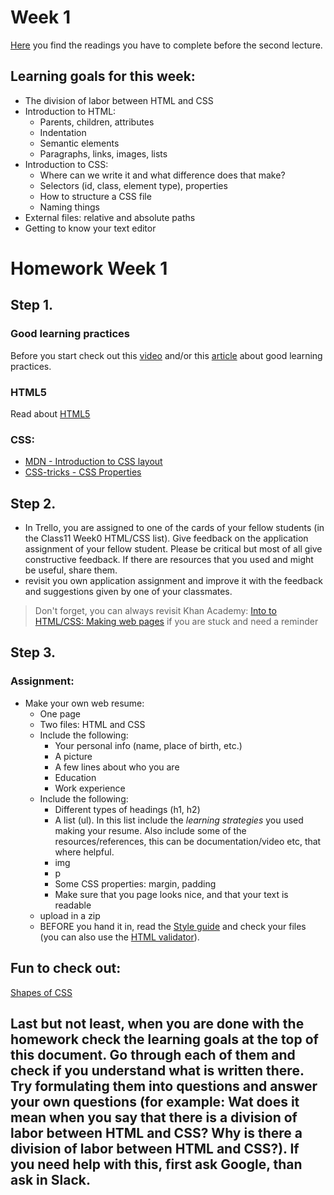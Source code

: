 # Week 1

[Here](https://github.com/HackYourFuture/HTML-CSS/blob/master/Week1/README.md) you find the readings you have to complete before the second lecture.

## Learning goals for this week:
 * The division of labor between HTML and CSS
 * Introduction to HTML:
    * Parents, children, attributes
    * Indentation
    * Semantic elements
    * Paragraphs, links, images, lists
 * Introduction to CSS:
    * Where can we write it and what difference does that make?
    * Selectors (id, class, element type), properties
    * How to structure a CSS file
    * Naming things
 * External files: relative and absolute paths
 * Getting to know your text editor

# Homework Week 1

## Step 1. 
### Good learning practices
Before you start check out this [video](http://www.learningscientists.org/videos/) and/or this [article](https://www.cultofpedagogy.com/learning-strategies/) about good learning practices.

### HTML5
Read about [HTML5](https://developer.mozilla.org/en-US/docs/Web/Guide/HTML/HTML5) 

### CSS:
* [MDN - Introduction to CSS layout](https://developer.mozilla.org/en-US/docs/Learn/CSS/CSS_layout/Introduction)
* [CSS-tricks - CSS Properties](https://css-tricks.com/almanac/properties/)

## Step 2.
* In Trello, you are assigned to one of the cards of your fellow students (in the Class11 Week0 HTML/CSS list). Give feedback on the application assignment of your fellow student. Please be critical but most of all give constructive feedback. If there are resources that you used and might be useful, share them.
* revisit you own application assignment and improve it with the feedback and suggestions given by one of your classmates.  

> Don't forget, you can always revisit Khan Academy: [Into to HTML/CSS: Making web pages](https://nl.khanacademy.org/computing/computer-programming/html-css) if you are stuck and need a reminder

## Step 3.
### Assignment:
 * Make your own web resume:
    * One page 
    * Two files: HTML and CSS
    * Include the following:
        * Your personal info (name, place of birth, etc.)
        * A picture
        * A few lines about who you are
        * Education
        * Work experience
    * Include the following:
        * Different types of headings (h1, h2)
        * A list (ul). In this list include the _learning strategies_ you used making your resume. Also include some of the resources/references, this can be documentation/video etc, that where helpful.
        * img
        * p
        * Some CSS properties: margin, padding 
        * Make sure that you page looks nice, and that your text is readable
    * upload in a zip
    * BEFORE you hand it in, read the [Style guide](http://www.w3schools.com/html/html5_syntax.asp) and check your files (you can also use the [HTML validator](https://validator.w3.org)).

## Fun to check out:
[Shapes of CSS](https://css-tricks.com/examples/ShapesOfCSS/)

## Last but not least, when you are done with the homework check the learning goals at the top of this document. Go through each of them and check if you understand what is written there. Try formulating them into questions and answer your own questions (for example: Wat does it mean when you say that there is a division of labor between HTML and CSS? Why is there a division of labor between HTML and CSS?). If you need help with this, first ask Google, than ask in Slack.
